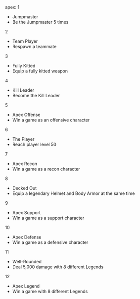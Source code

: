 apex:
1
- Jumpmaster
- Be the Jumpmaster 5 times

2
- Team Player
- Respawn a teammate

3
- Fully Kitted
- Equip a fully kitted weapon

4
- Kill Leader
- Become the Kill Leader

5
- Apex Offense
- Win a game as an offensive character

6
- The Player
- Reach player level 50

7
- Apex Recon
- Win a game as a recon character

8
- Decked Out
- Equip a legendary Helmet and Body Armor at the same time

9
- Apex Support
- Win a game as a support character

10
- Apex Defense
- Win a game as a defensive character

11
- Well-Rounded
- Deal 5,000 damage with 8 different Legends

12
- Apex Legend
- Win a game with 8 different Legends





